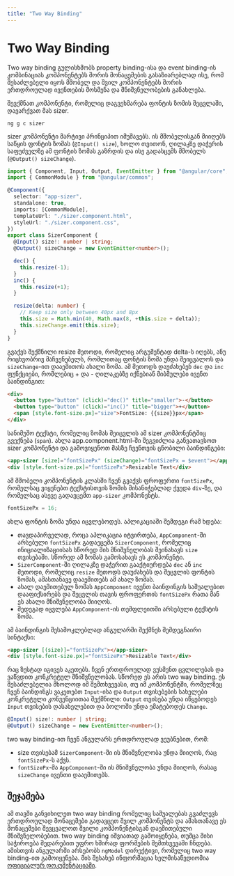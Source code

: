 ```yaml
---
title: "Two Way Binding"
---
```


# Two Way Binding

Two way binding გულისხმობს property binding-ისა და event binding-ის კომბინაციას
კომპონენტებს შორის მონაცემების გასაზიარებლად ისე, რომ შესაძლებელი იყოს
მშობელ და შვილ კომპონენტებს შორის ერთდროულად ივენთების მოსმენა და მნიშვნელობების
განახლება.

შევქმნათ კომპონენტი, რომელიც დაგვეხმარება ფონტის ზომის შეცვლაში, დავარქვათ მას sizer.

```
ng g c sizer
```

sizer კომპონენტი მარტივი პრინციპით იმუშავებს. ის მშობელისგან მიიღებს საწყის ფონტის ზომას
(`@Input() size`),
ხოლო თვითონ, ღილაკზე დაჭერის საფუძველზე ამ ფონტის ზომას გაზრდის და ისე გადასცემს მშობელს
(`@Output() sizeChange`).

```ts
import { Component, Input, Output, EventEmitter } from "@angular/core";
import { CommonModule } from "@angular/common";

@Component({
  selector: "app-sizer",
  standalone: true,
  imports: [CommonModule],
  templateUrl: "./sizer.component.html",
  styleUrl: "./sizer.component.css",
})
export class SizerComponent {
  @Input() size!: number | string;
  @Output() sizeChange = new EventEmitter<number>();

  dec() {
    this.resize(-1);
  }
  inc() {
    this.resize(+1);
  }

  resize(delta: number) {
    // Keep size only between 40px and 8px
    this.size = Math.min(40, Math.max(8, +this.size + delta));
    this.sizeChange.emit(this.size);
  }
}
```

გვაქვს შექმნილი resize მეთოდი, რომელიც არგუმენტად delta-ს იღებს, ანუ რიცხვობრივ
მაჩვენებელს, რომლითაც ფონტის ზომა უნდა შეიცვალოს და `sizeChange`-ით დააემითოს
ახალი ზომა. ამ მეთოდს დაუძახებენ `dec` და `inc` ფუნქციები, რომლებიც + და - ღილაკებზე
იქნებიან მიბმულები ივენთ ბაინდინგით:

```html
<div>
  <button type="button" (click)="dec()" title="smaller">-</button>
  <button type="button" (click)="inc()" title="bigger">+</button>
  <span [style.font-size.px]="size">FontSize: {{size}}px</span>
</div>
```

სანიმუშო ტექსტი, რომელიც ზომას შეიცვლის ამ sizer კომპონენტშიც გვექნება (`span`).
ახლა app.component.html-ში შეგვიძლია განვათავსოთ sizer კომპონენტი და გამოვიყენოთ
მასზე ჩვენთვის ცნობილი ბაინდინგები:

```html
<app-sizer [size]="fontSizePx" (sizeChange)="fontSizePx = $event"></app-sizer>
<div [style.font-size.px]="fontSizePx">Resizable Text</div>
```

ამ მშობელი კომპონენტის კლასში ჩვენ გვაქვს ფროფერთი `fontSizePx`,
რომელსაც ვიყენებთ ტექსტისთვის ზომის მისანიჭებლად ქვედა `div`-ზე,
და რომელსაც ასევე გადავცემთ `app-sizer` კომპონენტს.

```ts
fontSizePx = 16;
```

ახლა ფონტის ზომა უნდა იცვლებოდეს. აპლიკაციაში შემდეგი რამ ხდება:

- თავდაპირველად, როცა აპლიკაცია იტვირთება, `AppComponent`-ში არსებული `fontSizePx`
  გადაეცემა `SizerComponent`, რომელიც ინიციალიზაციისას სწორედ მის მნიშვნელობას შეინახავს
  `size` თვისებაში. სწორედ ამ ზომას გამოსახავს ეს კომპონენტი.
- `SizerComponent`-ში ღილაკზე დაჭერით გააქტიურდება `dec` ან `inc` მეთოდი, რომელიც `resize` მეთოდს
  დაუძახებს და შეცვლის ფონტის ზომას, ამასთანავე დააემითებს ამ ახალ ზომას.
- ახალ დაემითებულ ზომას `AppComponent` ივენთ ბაინდინგის საშუალებით დააფიქსირებს და შეცვლის თავის
  ფროფერთის `fontSizePx` რათა მან ეს ახალი მნიშვნელობა მიიღოს.
- შედეგად იცვლება `AppComponent`-ის თემფლეითში არსებული ტექსტის ზომა.

ამ ბაინდინგის შესამოკლებლად ანგულარში შექმნეს შემდეგნაირი სინტაქსი:

```html
<app-sizer [(size)]="fontSizePx"></app-sizer>
<div [style.font-size.px]="fontSizePx">Resizable Text</div>
```

რაც ზუსტად იგივეს აკეთებს. ჩვენ ერთდროულად ვუსმენთ ცვლილებას და ვაწვდით კონკრეტულ მნიშვნელობას.
სწორედ ეს არის two way binding. ეს შესაძლებელია მხოლოდ იმ შემთხვევასი, თუ იმ კომპონენტში, რომელზეც
ჩვენ ბაინდინგს ვაკეთებთ `Input`-ისა და `Output` თვისებების სახელები კონკრეტული კონვენციითაა შექმნილი:
`Output` თვისება უნდა იწყებოდეს `Input` თვისების დასახელებით და ბოლოში უნდა ემატებოდეს `Change`.

```ts
@Input() size!: number | string;
@Output() sizeChange = new EventEmitter<number>();
```

two way binding-ით ჩვენ ანგულარს ერთდროულად ვეუბნებით, რომ:

- size თვისებამ `SizerComponent`-ში ის მნიშვნელობა უნდა მიიღოს, რაც `fontSizePx`-ს აქვს.
- `fontSizePx`-მა `AppComponent`-ში ის მნიშვნელობა უნდა მიიღოს, რასაც `sizeChange` ივენთი დააემითებს.

## შეჯამება

ამ თავში განვიხილეთ two way binding რომელიც საშუალებას გვაძლევს ერთდროულად მონაცემები გადავცეთ
შვილ კომპონენტს და ამასთანავე ეს მონაცემები შევცვალოთ შვილი კომპონენტისგან დაემითებული მნიშვნელობებით.
two way binding იშვიათად გამოიყენება, თუმცა მისი საჭიროება შედარებით უფრო ხშირად ფორმების შემთხვევაში ჩნდება.
ამისთვის ანგულარში არსებობს `ngModel` დირექტივი, რომელიც two way binding-ით გამოიყენება.
მის შესახებ ინფორმაცია ხელმისაწვდიომია
[ოფიციალურ დოკუმენტაციაში](https://angular.io/guide/built-in-directives#displaying-and-updating-properties-with-ngmodel).
